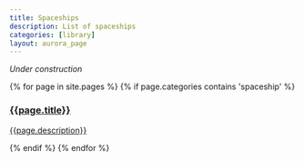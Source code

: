 ```yaml
---
title: Spaceships
description: List of spaceships
categories: [library]
layout: aurora_page
---
```


*Under construction*

<div>
{% for page in site.pages %}
{% if page.categories contains 'spaceship' %}
<a href="{{page.url}}" class="category">
    <div class="item">
        <h3>{{page.title}}</h3>
        <p>{{page.description}}</p>
    </div>
</a>
{% endif %}
{% endfor %}
</div>